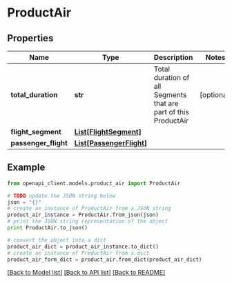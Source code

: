 # ProductAir


## Properties
Name | Type | Description | Notes
------------ | ------------- | ------------- | -------------
**total_duration** | **str** | Total duration of all Segments that are part of this ProductAir | [optional] 
**flight_segment** | [**List[FlightSegment]**](FlightSegment.md) |  | 
**passenger_flight** | [**List[PassengerFlight]**](PassengerFlight.md) |  | 

## Example

```python
from openapi_client.models.product_air import ProductAir

# TODO update the JSON string below
json = "{}"
# create an instance of ProductAir from a JSON string
product_air_instance = ProductAir.from_json(json)
# print the JSON string representation of the object
print ProductAir.to_json()

# convert the object into a dict
product_air_dict = product_air_instance.to_dict()
# create an instance of ProductAir from a dict
product_air_form_dict = product_air.from_dict(product_air_dict)
```
[[Back to Model list]](../README.md#documentation-for-models) [[Back to API list]](../README.md#documentation-for-api-endpoints) [[Back to README]](../README.md)


